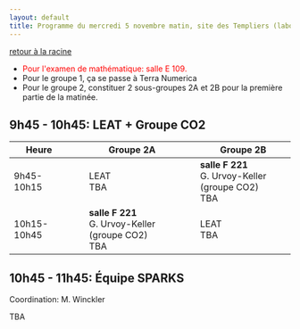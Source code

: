 ```yaml
---
layout: default
title: Programme du mercredi 5 novembre matin, site des Templiers (laboratoire LEAT et équipe I3S SPARKS)
---
```


[retour à la racine](../index.md)

- <span style="color:red">Pour l'examen de mathématique: salle E 109.</span>
- Pour le groupe 1, ça se passe à Terra Numerica
- Pour le groupe 2, constituer 2 sous-groupes 2A et 2B pour la première partie de la matinée.

## 9h45 - 10h45: LEAT + Groupe CO2


| Heure     | &nbsp;&nbsp;&nbsp;|Groupe 2A      |&nbsp;&nbsp;&nbsp;|Groupe 2B     
|-----------|-|---------------|-|---------------------------------------------
|9h45-10h15 | |LEAT <br> TBA  | | **salle F 221** <br> G. Urvoy-Keller (groupe CO2)<br> TBA
|10h15-10h45| |**salle F 221**  <br> G. Urvoy-Keller (groupe CO2) <br> TBA | |LEAT <br> TBA


## 10h45 - 11h45: Équipe SPARKS

Coordination: M. Winckler

TBA

